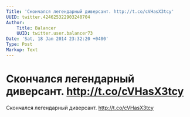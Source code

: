```yaml
---
Title: 'Скончался легендарный диверсант. http://t.co/cVHasX3tcy'
UUID: twitter.424625322903240704
Author:
    Title: Balancer
    UUID: twitter.user.balancer73
Date: 'Sat, 18 Jan 2014 23:32:20 +0400'
Type: Post
Markup: Text
---
```


# Скончался легендарный диверсант. http://t.co/cVHasX3tcy

Скончался легендарный диверсант. http://t.co/cVHasX3tcy